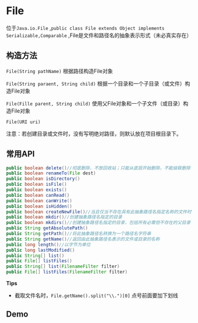 # File

位于`Java.io.File` ,`public class File extends Object implements Serializable,Comparable` ,File是文件和路径名的抽象表示形式（未必真实存在）

## 构造方法

`File(String pathName)` 根据路径构造File对象

`File(String paraent, String child)` 根据一个目录和一个子目录（或文件）构造File对象

`File(Fille parent, String child)` 使用父File对象和一个子文件（或目录）构造File对象

`File(URI uri)`

注意：若创建目录或文件时，没有写明绝对路径，则默认放在项目根目录下。

## 常用API

```java
public boolean delete()//彻底删除，不放回收站；只能从底层开始删除，不能级联删除
public boolean renameTo(File dest)
public boolean isDirectory()
public boolean isFile()
public boolean exists()
public boolean canRead()
public boolean canWrite()
public boolean isHidden()
public boolean createNewFile()//当且仅当不存在具有此抽象路径名指定名称的文件时，不可分地创建一个新的空文件。
public boolean mkdir()//创建抽象路径名指定的目录
public boolean mkdirs()//创建抽象路径名指定的目录，包括所有必需但不存在的父目录
public String getAbsolutePath()
public String getPath()//将此抽象路径名转换为一个路径名字符串
public String getName()//返回由此抽象路径名表示的文件或目录的名称
public long length()//以字节为单位
public long lastModified()
public String[] list()
public File[] listFiles()
public String[] list(FilenameFilter filter)
public File[] listFiles(FilenameFilter filter)
```

**Tips**

* 截取文件名时，`File.getName().split("\\.")[0]` 点号前面要加下划线

## Demo



